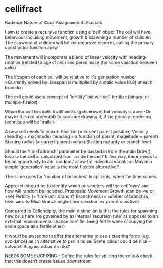 # cellifract
Kadenze Nature of Code Assignment 4: Fractals

I aim to create a recursive function using a 'cell' object
The cell will have behaviour including movement, growth & spawning a number of children
The spawned of children will be the recursive element, calling the primary constructor function anew

The movement will incorporate a blend of linear velocity with heading-rotation (related to age of cell) and perlin noise (for some variation between cells)

The lifespan of each cell will be relative to it's generation number <Currently solved by: Lifespan is multiplied by a static value (0.8) at each branch>

The cell could use a concept of 'fertility' but will self-fertilize (binary- or multiple-fission)

When the cell has split, it still exists (gets drawn) but velocity is zero <Or maybe it is not preferable to continue drawing it, if the primary rendering technique will be 'trails'>

A new cell needs to inherit:
Position (= current parent position)
Velocity (heading + magnitude) (heading = a function of parent, magnitude = parent)
Starting radius (= current parent radius)
Starting maturity or branch level

Should the 'timeToBranch' parameter be passed in from the main Draw() loop to the cell or calculated from inside the cell?
Either way, there needs to be an opportunity to add random / allow for individual variations
Maybe a simple 'generation' value is the most flexible alternative?

The same goes for 'number of branches' to split into, when the time comes.

Approach should be to identify which parameters will the cell 'own' and how will random be included.
Proposals:
Movement
Growth (can be -ve or +ve)
Fertility (= 'time until branch')
Branchiness (= number of branches, from zero to Max)
Branch angle (new direction vs parent direction)

Compared to Cellendipity, the main distinction is that the rules for spawning new cells here are governed by an internal 'recursion rule' as opposed to an external 'environmental chance rule' (ie. being fertile while occupying the same space as a fertile other)

It would be awesome to offer the alternative to use a steering force (e.g. avoidance) as an alternative to perlin noise.
Some colour could be nice - colourshifting as radius shrinks?

NEEDS SOME BUGFIXING - Define the rules for splicing the cells & check that this doesn't create issues downstream
